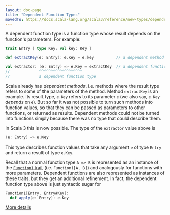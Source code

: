 ```yaml
---
layout: doc-page
title: "Dependent Function Types"
movedTo: https://docs.scala-lang.org/scala3/reference/new-types/dependent-function-types.html
---
```


A dependent function type is a function type whose result depends
on the function's parameters. For example:

```scala
trait Entry { type Key; val key: Key }

def extractKey(e: Entry): e.Key = e.key          // a dependent method

val extractor: (e: Entry) => e.Key = extractKey  // a dependent function value
//             ^^^^^^^^^^^^^^^^^^^
//             a dependent function type
```

Scala already has _dependent methods_, i.e. methods where the result
type refers to some of the parameters of the method. Method
`extractKey` is an example. Its result type, `e.Key` refers to its
parameter `e` (we also say, `e.Key` _depends_ on `e`). But so far it
was not possible to turn such methods into function values, so that
they can be passed as parameters to other functions, or returned as
results. Dependent methods could not be turned into functions simply
because there was no type that could describe them.

In Scala 3 this is now possible. The type of the `extractor` value above is

```scala
(e: Entry) => e.Key
```

This type describes function values that take any argument `e` of type
`Entry` and return a result of type `e.Key`.

Recall that a normal function type `A => B` is represented as an
instance of the [`Function1` trait](https://dotty.epfl.ch/api/scala/Function1.html)
(i.e. `Function1[A, B]`) and analogously for functions with more parameters. Dependent functions
are also represented as instances of these traits, but they get an additional
refinement. In fact, the dependent function type above is just syntactic sugar for

```scala
Function1[Entry, Entry#Key]:
  def apply(e: Entry): e.Key
```

[More details](./dependent-function-types-spec.md)
